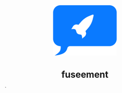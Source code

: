 <div align="center">
  <img src="./logo.png" width="200px"/>
   <h1 align="center">fuseement</h1>
</div>`